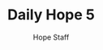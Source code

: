 ---
image: /assets/img/daily-hope-default-artwork.png
title: Daily Hope 5
number: 5
categories:
  - Daily Hope
author: Hope Staff
notes: Daily Hope 5
embed: >-
  <iframe src="https://open.spotify.com/embed/episode/2QgCCwLtPqYarH3lFJmu76?utm_source=generator" width="400px" height="102px" frameborder=“0" scrolling=“no”></iframe>
---